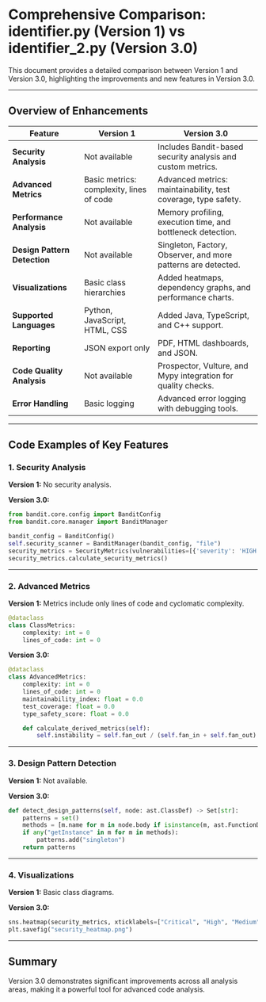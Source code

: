 
# Comprehensive Comparison: identifier.py (Version 1) vs identifier_2.py (Version 3.0)

This document provides a detailed comparison between Version 1 and Version 3.0, highlighting the improvements and new features in Version 3.0.

---

## **Overview of Enhancements**

| **Feature**                   | **Version 1**                                      | **Version 3.0**                                                   |
|--------------------------------|---------------------------------------------------|-------------------------------------------------------------------|
| **Security Analysis**          | Not available                                    | Includes Bandit-based security analysis and custom metrics.       |
| **Advanced Metrics**           | Basic metrics: complexity, lines of code         | Advanced metrics: maintainability, test coverage, type safety.    |
| **Performance Analysis**       | Not available                                    | Memory profiling, execution time, and bottleneck detection.       |
| **Design Pattern Detection**   | Not available                                    | Singleton, Factory, Observer, and more patterns are detected.     |
| **Visualizations**             | Basic class hierarchies                          | Added heatmaps, dependency graphs, and performance charts.        |
| **Supported Languages**        | Python, JavaScript, HTML, CSS                   | Added Java, TypeScript, and C++ support.                          |
| **Reporting**                  | JSON export only                                | PDF, HTML dashboards, and JSON.                                   |
| **Code Quality Analysis**      | Not available                                    | Prospector, Vulture, and Mypy integration for quality checks.     |
| **Error Handling**             | Basic logging                                   | Advanced error logging with debugging tools.                      |

---

## **Code Examples of Key Features**

### 1. **Security Analysis**

**Version 1:** No security analysis.

**Version 3.0:**
```python
from bandit.core.config import BanditConfig
from bandit.core.manager import BanditManager

bandit_config = BanditConfig()
self.security_scanner = BanditManager(bandit_config, "file")
security_metrics = SecurityMetrics(vulnerabilities=[{'severity': 'HIGH'}])
security_metrics.calculate_security_metrics()
```

---

### 2. **Advanced Metrics**

**Version 1:** Metrics include only lines of code and cyclomatic complexity.
```python
@dataclass
class ClassMetrics:
    complexity: int = 0
    lines_of_code: int = 0
```

**Version 3.0:**
```python
@dataclass
class AdvancedMetrics:
    complexity: int = 0
    lines_of_code: int = 0
    maintainability_index: float = 0.0
    test_coverage: float = 0.0
    type_safety_score: float = 0.0

    def calculate_derived_metrics(self):
        self.instability = self.fan_out / (self.fan_in + self.fan_out)
```

---

### 3. **Design Pattern Detection**

**Version 1:** Not available.

**Version 3.0:**
```python
def detect_design_patterns(self, node: ast.ClassDef) -> Set[str]:
    patterns = set()
    methods = [m.name for m in node.body if isinstance(m, ast.FunctionDef)]
    if any("getInstance" in m for m in methods):
        patterns.add("singleton")
    return patterns
```

---

### 4. **Visualizations**

**Version 1:** Basic class diagrams.

**Version 3.0:**
```python
sns.heatmap(security_metrics, xticklabels=["Critical", "High", "Medium", "Low"])
plt.savefig("security_heatmap.png")
```

---

## **Summary**
Version 3.0 demonstrates significant improvements across all analysis areas, making it a powerful tool for advanced code analysis.

